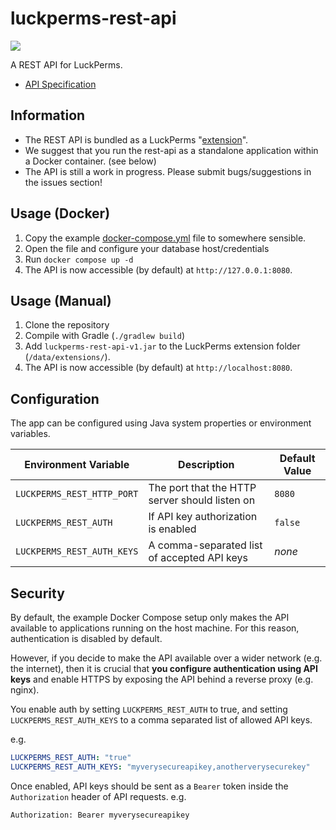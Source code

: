 # luckperms-rest-api

![](https://img.shields.io/badge/status-beta-important?style=for-the-badge)

A REST API for LuckPerms.

* [API Specification](https://petstore.swagger.io/?url=https://raw.githubusercontent.com/LuckPerms/rest-api/main/src/main/resources/luckperms-openapi.yml)

## Information

* The REST API is bundled as a LuckPerms "[extension](https://luckperms.net/wiki/Extensions)".
* We suggest that you run the rest-api as a standalone application within a Docker container. (see below)
* The API is still a work in progress. Please submit bugs/suggestions in the issues section!

## Usage (Docker)

1. Copy the example [docker-compose.yml](docker/docker-compose.yml) file to somewhere sensible.
2. Open the file and configure your database host/credentials
3. Run `docker compose up -d`
4. The API is now accessible (by default) at `http://127.0.0.1:8080`.

## Usage (Manual)

1. Clone the repository
2. Compile with Gradle (`./gradlew build`)
3. Add `luckperms-rest-api-v1.jar` to the LuckPerms extension folder (`/data/extensions/`).
4. The API is now accessible (by default) at `http://localhost:8080`.

## Configuration

The app can be configured using Java system properties or environment variables.

| Environment Variable       | Description                                      | Default Value |
|----------------------------|--------------------------------------------------|---------------|
| `LUCKPERMS_REST_HTTP_PORT` | The port that the HTTP server should listen on   | `8080`        | 
| `LUCKPERMS_REST_AUTH`      | If API key authorization is enabled              | `false`       |
| `LUCKPERMS_REST_AUTH_KEYS` | A comma-separated list of accepted API keys      | *none*        |

## Security

By default, the example Docker Compose setup only makes the API available to applications running on the host machine.
For this reason, authentication is disabled by default.

However, if you decide to make the API available over a wider network (e.g. the internet), then it is crucial that **you configure authentication using API keys** and enable HTTPS by exposing the API behind a reverse proxy (e.g. nginx).

You enable auth by setting `LUCKPERMS_REST_AUTH` to true, and setting `LUCKPERMS_REST_AUTH_KEYS` to a comma separated list of allowed API keys.

e.g.
```yml
LUCKPERMS_REST_AUTH: "true"
LUCKPERMS_REST_AUTH_KEYS: "myverysecureapikey,anotherverysecurekey"
```

Once enabled, API keys should be sent as a `Bearer` token inside the `Authorization` header of API requests.
e.g. 
```
Authorization: Bearer myverysecureapikey
```